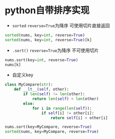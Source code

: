 # python自带排序实现
* `sorted`    `reverse=True`为降序  可使用切片直接返回
```python
sorted(nums, key=int, reverse=True)
sorted(nums, key=int, reverse=True)[k]
```
* `.sort()` `reverse=True`为降序  不可使用切片
```python
nums.sort(key=int, reverse=True)
nums[k]
```
* 自定义key
```python
class MyCompare(str):
    def __lt__(self, other):
        if len(self) != len(other):
            return len(self) < len(other)
        else:
            for i in range(len(self)):
                if self[i] != other[i]:
                    return self[i] < other[i]

nums.sort(key=MyCompare, reverse=True)
sorted(nums, key=MyCompare, reverse=True)
```